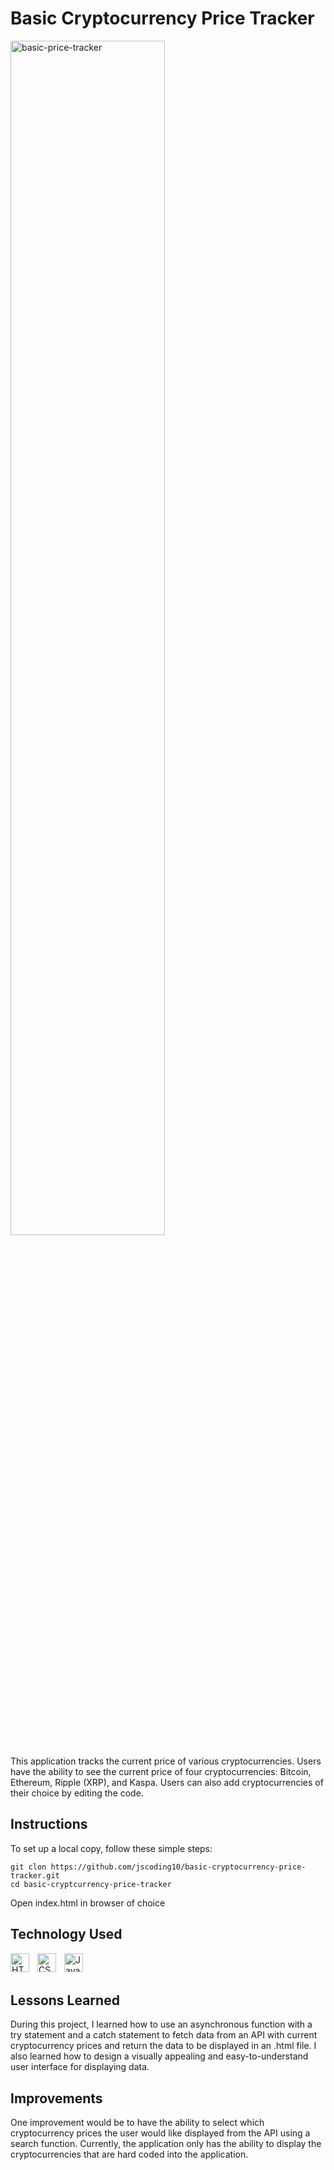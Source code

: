 # Basic Cryptocurrency Price Tracker

<img width="70%" alt="basic-price-tracker" src="https://github.com/jscoding10/basic-cryptocurrency-price-tracker/assets/147340427/d9a829f4-7f36-414a-9463-8c51b7bb5448">

This application tracks the current price of various cryptocurrencies. Users have the ability to see the current price of four cryptocurrencies: Bitcoin, Ethereum, Ripple (XRP), and Kaspa. Users can also add cryptocurrencies of their choice by editing the code. 

## Instructions
To set up a local copy, follow these simple steps:

```
git clon https://github.com/jscoding10/basic-cryptocurrency-price-tracker.git
cd basic-cryptcurrency-price-tracker
```
Open index.html in browser of choice

## Technology Used
<img align="left" alt="HTML" width="30px" style="padding-right:10px;" src="https://cdn.jsdelivr.net/gh/devicons/devicon/icons/html5/html5-plain.svg" />
<img align="left" alt="CSS" width="30px" style="padding-right:10px;" src="https://cdn.jsdelivr.net/gh/devicons/devicon/icons/css3/css3-plain.svg" />
<img align="left" alt="JavaScript" width="30px" style="padding-right:10px;" src="https://cdn.jsdelivr.net/gh/devicons/devicon/icons/javascript/javascript-plain.svg" />
<br>
<br>

## Lessons Learned
During this project, I learned how to use an asynchronous function with a try statement and a catch statement to fetch data from an API with current cryptocurrency prices and return the data to be displayed in an .html file. I also learned how to design a visually appealing and easy-to-understand user interface for displaying data. 

## Improvements
One improvement would be to have the ability to select which cryptocurrency prices the user would like displayed from the API using a search function. Currently, the application only has the ability to display the cryptocurrencies that are hard coded into the application. 
